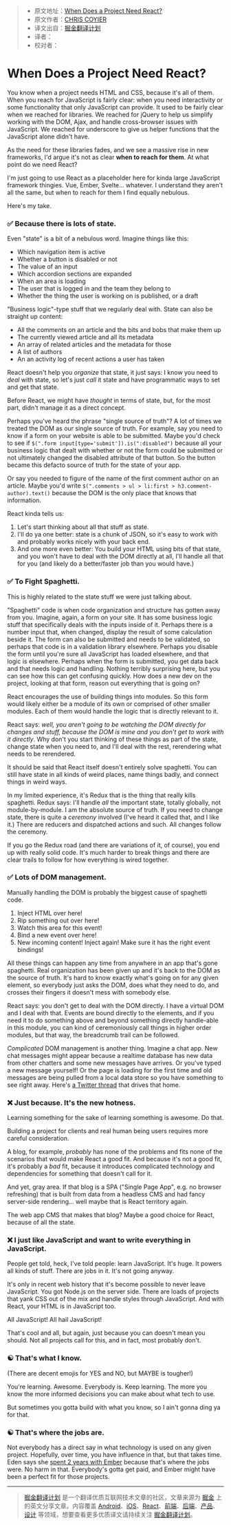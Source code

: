 > * 原文地址：[When Does a Project Need React?](https://css-tricks.com/project-need-react/)
> * 原文作者：[CHRIS COYIER](https://css-tricks.com/author/chriscoyier/)
> * 译文出自：[掘金翻译计划](https://github.com/xitu/gold-miner)
> * 译者：
> * 校对者：

# When Does a Project Need React? #

You know when a project needs HTML and CSS, because it's all of them. When you reach for JavaScript is fairly clear: when you need interactivity or some functionality that only JavaScript can provide. It used to be fairly clear when we reached for libraries. We reached for jQuery to help us simplify working with the DOM, Ajax, and handle cross-browser issues with JavaScript. We reached for underscore to give us helper functions that the JavaScript alone didn't have.

As the need for these libraries fades, and we see a massive rise in new frameworks, I'd argue it's not as clear **when to reach for them**. At what point do we need React?

I'm just going to use React as a placeholder here for kinda large JavaScript framework thingies. Vue, Ember, Svelte... whatever. I understand they aren't all the same, but when to reach for them I find equally nebulous.

Here's my take.

### ✅ Because there is lots of state. ###

Even "state" is a bit of a nebulous word. Imagine things like this:

- Which navigation item is active
- Whether a button is disabled or not
- The value of an input
- Which accordion sections are expanded
- When an area is loading
- The user that is logged in and the team they belong to
- Whether the thing the user is working on is published, or a draft

"Business logic"-type stuff that we regularly deal with. State can also be straight up content:

- All the comments on an article and the bits and bobs that make them up
- The currently viewed article and all its metadata
- An array of related articles and the metadata for those
- A list of authors
- An an activity log of recent actions a user has taken

React doesn't help you *organize* that state, it just says: I know you need to *deal* with state, so let's just *call* it state and have programmatic ways to set and get that state.

Before React, we might have *thought* in terms of state, but, for the most part, didn't manage it as a direct concept.

Perhaps you've heard the phrase "single source of truth"? A lot of times we treated the DOM as our single source of truth. For example, say you need to know if a form on your website is able to be submitted. Maybe you'd check to see if `$(".form input[type='submit']).is(":disabled")` because all your business logic that dealt with whether or not the form could be submitted or not ultimately changed the disabled attribute of that button. So the button became this defacto source of truth for the state of your app. 

Or say you needed to figure of the name of the first comment author on an article. Maybe you'd write `$(".comments > ul > li:first > h3.comment-author).text()` because the DOM is the only place that knows that information.

React kinda tells us: 

1. Let's start thinking about all that stuff as state. 
2. I'll do ya one better: state is a chunk of JSON, so it's easy to work with and probably works nicely with your back end.
3. And one more even better: You build your HTML using bits of that state, and you won't have to deal with the DOM directly at all, I'll handle all that for you (and likely do a better/faster job than you would have.)

### ✅ To Fight Spaghetti. ###

This is highly related to the state stuff we were just talking about. 

"Spaghetti" code is when code organization and structure has gotten away from you. Imagine, again, a form on your site. It has some business logic stuff that specifically deals with the inputs inside of it. Perhaps there is a number input that, when changed, display the result of some calculation beside it. The form can also be submitted and needs to be validated, so perhaps that code is in a validation library elsewhere. Perhaps you disable the form until you're sure all JavaScript has loaded elsewhere, and that logic is elsewhere. Perhaps when the form is submitted, you get data back and that needs logic and handling. Nothing terribly surprising here, but you can see how this can get confusing quickly. How does a new dev on the project, looking at that form, reason out everything that is going on?

React encourages the use of building things into modules. So this form would likely either be a module of its own or comprised of other smaller modules. Each of them would handle the logic that is directly relevant to it. 

React says: *well, you aren't going to be watching the DOM directly for changes and stuff, because the DOM is mine and you don't get to work with it directly*. Why don't you start thinking of these things as part of the state, change state when you need to, and I'll deal with the rest, rerendering what needs to be rerendered.

It should be said that React itself doesn't entirely solve spaghetti. You can still have state in all kinds of weird places, name things badly, and connect things in weird ways. 

In my limited experience, it's Redux that is the thing that really kills spaghetti. Redux says: I'll handle *all* the important state, totally globally, not module-by-module. I am the absolute source of truth. If you need to change state, there is quite a *ceremony* involved (I've heard it called that, and I like it.) There are reducers and dispatched actions and such. All changes follow the ceremony.

If you go the Redux road (and there are variations of it, of course), you end up with really solid code. It's much harder to break things and there are clear trails to follow for how everything is wired together.

### ✅ Lots of DOM management. ###

Manually handling the DOM is probably the biggest cause of spaghetti code.

1. Inject HTML over here!
2. Rip something out over here!
3. Watch this area for this event!
4. Bind a new event over here!
5. New incoming content! Inject again! Make sure it has the right event bindings!

All these things can happen any time from anywhere in an app that's gone spaghetti. Real organization has been given up and it's back to the DOM as the source of truth. It's hard to know exactly what's going on for any given element, so everybody just asks the DOM, does what they need to do, and crosses their fingers it doesn't mess with somebody else.

React says: you don't get to deal with the DOM directly. I have a virtual DOM and I deal with that. Events are bound directly to the elements, and if you need it to do something above and beyond something directly handle-able in this module, you can kind of ceremoniously call things in higher order modules, but that way, the breadcrumb trail can be followed.

*Complicated* DOM management is another thing. Imagine a chat app. New chat messages might appear because a realtime database has new data from other chatters and some new messages have arrives. Or you've typed a new message yourself! Or the page is loading for the first time and old messages are being pulled from a local data store so you have something to see right away. Here's [a Twitter thread](https://twitter.com/mjackson/status/849636985740210177) that drives that home.

### ❌ Just because. It's the new hotness. ###

Learning something for the sake of learning something is awesome. Do that. 

Building a project for clients and real human being users requires more careful consideration. 

A blog, for example, *probably* has none of the problems and fits none of the scenarios that would make React a good fit. And because it's not a good fit, it's probably a *bad* fit, because it introduces complicated technology and dependencies for something that doesn't call for it.

And yet, gray area. If that blog is a SPA ("Single Page App", e.g. no browser refreshing) that is built from data from a headless CMS and had fancy server-side rendering... well maybe that is React territory again.

The web app CMS that makes that blog? Maybe a good choice for React, because of all the state.

### ❌ I just like JavaScript and want to write everything in JavaScript. ###

People get told, heck, I've told people: learn JavaScript. It's huge. It powers all kinds of stuff. There are jobs in it. It's not going anyway.

It's only in recent web history that it's become possible to never leave JavaScript. You got Node.js on the server side. There are loads of projects that yank CSS out of the mix and handle styles through JavaScript. And with React, your HTML is in JavaScript too.

All JavaScript! All hail JavaScript!

That's cool and all, but again, just because you can doesn't mean you should. Not all projects call for this, and in fact, most probably don't. 

### ☯️ That's what I know. ###

(There are decent emojis for YES and NO, but MAYBE is tougher!)

You're learning. Awesome. Everybody is. Keep learning. The more you know the more informed decisions you can make about what tech to use. 

But sometimes you gotta build with what you know, so I ain't gonna ding ya for that.

### ☯️ That's where the jobs are. ###

Not everybody has a direct say in what technology is used on any given project. Hopefully, over time, you have influence in that, but that takes time. Eden says she [spent 2 years with Ember](https://twitter.com/edenthecat/status/849640183360352257) because that's where the jobs were. No harm in that. Everybody's gotta get paid, and Ember might have been a perfect fit for those projects.


---

> [掘金翻译计划](https://github.com/xitu/gold-miner) 是一个翻译优质互联网技术文章的社区，文章来源为 [掘金](https://juejin.im) 上的英文分享文章。内容覆盖 [Android](https://github.com/xitu/gold-miner#android)、[iOS](https://github.com/xitu/gold-miner#ios)、[React](https://github.com/xitu/gold-miner#react)、[前端](https://github.com/xitu/gold-miner#前端)、[后端](https://github.com/xitu/gold-miner#后端)、[产品](https://github.com/xitu/gold-miner#产品)、[设计](https://github.com/xitu/gold-miner#设计) 等领域，想要查看更多优质译文请持续关注 [掘金翻译计划](https://github.com/xitu/gold-miner)。
